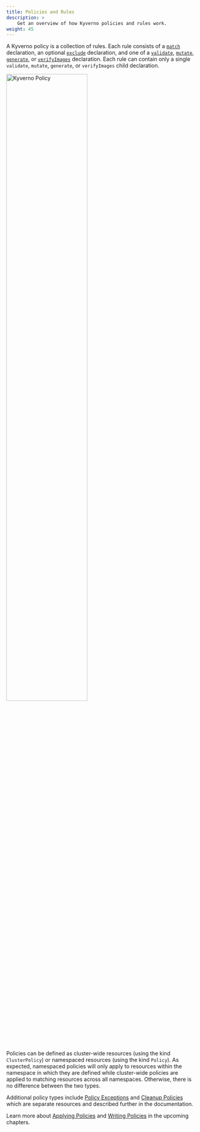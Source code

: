```yaml
---
title: Policies and Rules
description: >
    Get an overview of how Kyverno policies and rules work.
weight: 45
---
```


A Kyverno policy is a collection of rules. Each rule consists of a [`match`](/docs/writing-policies/match-exclude/) declaration, an optional [`exclude`](/docs/writing-policies/match-exclude/) declaration, and one of a [`validate`](/docs/writing-policies/validate/), [`mutate`](/docs/writing-policies/mutate/), [`generate`](/docs/writing-policies/generate), or [`verifyImages`](/docs/writing-policies/verify-images) declaration. Each rule can contain only a single `validate`, `mutate`, `generate`, or `verifyImages` child declaration.

<img src="/images/Kyverno-Policy-Structure.png" alt="Kyverno Policy" width="65%"/>
<br/>
<br/>

Policies can be defined as cluster-wide resources (using the kind `ClusterPolicy`) or namespaced resources (using the kind `Policy`). As expected, namespaced policies will only apply to resources within the namespace in which they are defined while cluster-wide policies are applied to matching resources across all namespaces. Otherwise, there is no difference between the two types.

Additional policy types include [Policy Exceptions](/docs/writing-policies/exceptions/) and [Cleanup Policies](/docs/writing-policies/cleanup/) which are separate resources and described further in the documentation.

Learn more about [Applying Policies](/docs/applying-policies/) and [Writing Policies](/docs/writing-policies/) in the upcoming chapters.
